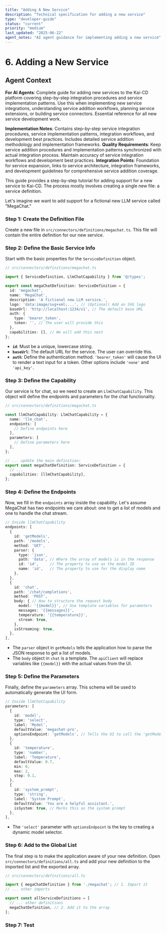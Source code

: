 ```yaml
---
title: "Adding A New Service"
description: "Technical specification for adding a new service"
type: "developer-guide"
status: "current"
priority: "medium"
last_updated: "2025-06-22"
agent_notes: "AI agent guidance for implementing adding a new service"
---
```


# 6. Adding a New Service

## Agent Context
**For AI Agents**: Complete guide for adding new services to the Kai-CD platform covering step-by-step integration procedures and service implementation patterns. Use this when implementing new service integrations, understanding service addition workflows, planning service extensions, or building service connectors. Essential reference for all new service development work.

**Implementation Notes**: Contains step-by-step service integration procedures, service implementation patterns, integration workflows, and development best practices. Includes detailed service addition methodology and implementation frameworks.
**Quality Requirements**: Keep service addition procedures and implementation patterns synchronized with actual integration process. Maintain accuracy of service integration workflows and development best practices.
**Integration Points**: Foundation for service expansion, links to service architecture, integration frameworks, and development guidelines for comprehensive service addition coverage.

This guide provides a step-by-step tutorial for adding support for a new service to Kai-CD. The process mostly involves creating a single new file: a service definition.

Let's imagine we want to add support for a fictional new LLM service called "MegaChat."

### Step 1: Create the Definition File

Create a new file in `src/connectors/definitions/megachat.ts`. This file will contain the entire definition for our new service.

### Step 2: Define the Basic Service Info

Start with the basic properties for the `ServiceDefinition` object.

```typescript
// src/connectors/definitions/megachat.ts

import { ServiceDefinition, LlmChatCapability } from '@/types';

export const megaChatDefinition: ServiceDefinition = {
  id: 'megachat',
  name: 'MegaChat',
  description: 'A fictional new LLM service.',
  logo: 'data:image/svg+xml;...', // (Optional) Add an SVG logo
  baseUrl: 'http://localhost:1234/v1', // The default base URL
  auth: {
    type: 'bearer_token',
    token: '', // The user will provide this
  },
  capabilities: [], // We will add this next
};
```

-   **`id`**: Must be a unique, lowercase string.
-   **`baseUrl`**: The default URL for the service. The user can override this.
-   **`auth`**: Define the authentication method. `'bearer_token'` will cause the UI to render a text input for a token. Other options include `'none'` and `'api_key'`.

### Step 3: Define the Capability

Our service is for chat, so we need to create an `LlmChatCapability`. This object will define the endpoints and parameters for the chat functionality.

```typescript
// src/connectors/definitions/megachat.ts

const llmChatCapability: LlmChatCapability = {
  name: 'llm_chat',
  endpoints: [
    // Define endpoints here
  ],
  parameters: [
    // Define parameters here
  ],
};

// ... update the main definition:
export const megaChatDefinition: ServiceDefinition = {
  // ...
  capabilities: [llmChatCapability],
};
```

### Step 4: Define the Endpoints

Now, we fill in the `endpoints` array inside the capability. Let's assume MegaChat has two endpoints we care about: one to get a list of models and one to handle the chat stream.

```typescript
// Inside llmChatCapability
endpoints: [
  {
    id: 'getModels',
    path: '/models',
    method: 'GET',
    parser: {
      type: 'json',
      path: 'data', // Where the array of models is in the response
      id: 'id',     // The property to use as the model ID
      name: 'id',   // The property to use for the display name
    },
  },
  {
    id: 'chat',
    path: '/chat/completions',
    method: 'POST',
    body: { // How to structure the request body
      model: '{{model}}', // Use template variables for parameters
      messages: '{{messages}}',
      temperature: '{{temperature}}',
      stream: true,
    },
    isStreaming: true,
  },
],
```

-   The `parser` object in `getModels` tells the application how to parse the JSON response to get a list of models.
-   The `body` object in `chat` is a template. The `apiClient` will replace variables like `{{model}}` with the actual values from the UI.

### Step 5: Define the Parameters

Finally, define the `parameters` array. This schema will be used to automatically generate the UI form.

```typescript
// Inside llmChatCapability
parameters: [
  {
    id: 'model',
    type: 'select',
    label: 'Model',
    defaultValue: 'megachat-pro',
    optionsEndpoint: 'getModels', // Tells the UI to call the 'getModels' endpoint to populate this dropdown
  },
  {
    id: 'temperature',
    type: 'number',
    label: 'Temperature',
    defaultValue: 0.7,
    min: 0,
    max: 2,
    step: 0.1,
  },
  {
    id: 'system_prompt',
    type: 'string',
    label: 'System Prompt',
    defaultValue: 'You are a helpful assistant.',
    isSystem: true, // Marks this as the system prompt
  },
],
```

-   The `'select'` parameter with `optionsEndpoint` is the key to creating a dynamic model selector.

### Step 6: Add to the Global List

The final step is to make the application aware of your new definition. Open `src/connectors/definitions/all.ts` and add your new definition to the imported list and the exported array.

```typescript
// src/connectors/definitions/all.ts

import { megaChatDefinition } from './megachat'; // 1. Import it
// ... other imports

export const allServiceDefinitions = [
  // ... other definitions
  megaChatDefinition, // 2. Add it to the array
];
```

### Step 7: Test

